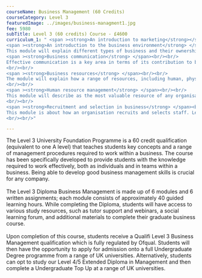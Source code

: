 ```yaml
---
courseName: Business Management (60 Credits)
courseCategory: Level 3
featuredImage: ../images/business-managment1.jpg
fee: 5980
subTitle: Level 3 (60 credits) Course - £4600
curriculum_1: " <span ><strong>An introduction to marketing</strong></span> <br/><br/> Marketing is a key business function covering a wide range of activities and employing many people. This module develops the knowledge necessary to understand key concepts of the marketing mix, marketing planning and marketing research. As an introduction to marketing, it explains the strategic purpose of the marketing function and how it contributes to business success.<br/><br/>
<span ><strong>An introduction to the business environment</strong> </span> <br/><br/>
This module will explain different types of business and their ownership exist in an economy. Learners will understand role of owner and stakeholders to fulfil purpose of business. The module will help learners to understand how businesses are organised to achieve their targets. This module will also help to understand the way in which the economic, political, legal and social environment can impact on businesses giving the learner an understanding of the range of businesses.<br/><br/>
<span ><strong>Business communication</strong> </span><br/><br/>
Effective communication is a key area in terms of its contribution to business success. When studying this module, learners will gain a thorough understanding of the types of business information used both internally and externally by organisations and the methods used to communicate information to different audiences. In this module, learners will have the opportunity to develop, analyse and evaluate a range of methods used to communicate different types of business information and will understand the purpose of such communication. They will also produce and evaluate different types of business communication of their own.
<br/><br/>
<span ><strong>Business resources</strong> </span><br/><br/>
The module will explain how a range of resources, including human, physical, technological and financial resources, are used and managed within business. This module will help the learner to have an understanding of how human resources are managed and of the employability and personal skills required of personnel in an organisation. Learners will gain an understanding of the purpose of managing resources effectively, not only in relation to human resources but also in terms of physical and technological resources.
<br/><br/>
<span ><strong>Human resource management</strong> </span><br/><br/>
This module will describe as the most valuable resource of any organisation, its human capital. All resources, especially the most valuable, need to be managed in order to obtain the greatest value from them. The module provides an overview of some of the key areas that fall within the remit of the human resources function. By the end of this module learners will gain an understanding of the factors that are taken into account by organisations when planning their human resource management. They will also learn how organisations gain employee motivation and employee commitment.
<br/><br/>
<span ><strong>Recruitment and selection in business</strong> </span><br/><br/>
This module is about how an organisation recruits and selects staff. Learners will gain knowledge and understanding of the process that a business has to go through when recruiting staff. Learners will prepare documents necessary to help select the right person for the job and plan to take part in a selection interview. They will have a broad understanding of the legislation surrounding recruitment and selection and be able to explain how these laws affect a business. As part of this, learners will consider the role of the Human Resource department. This will help them understand the vital role that the HR department plays in helping an organisation achieve its business objectives and will help them in the future when attending a job interview or participating in a selection panel.
<br/><br/>"

---
```

The Level 3 University Foundation Programme is a 60 credit qualification (equivalent to one A level) that teaches students key concepts and a range of management procedures required to work within a business. The course has been specifically developed to provide students with the knowledge required to work effectively, both as individuals and in teams within a business. Being able to develop good business management skills is crucial for any company.
<br/><br/>
The Level 3 Diploma Business Management is made up of 6 modules and 6 written assignments; each module consists of approximately 40 guided learning hours. While completing the Diploma, students will have access to various study resources, such as tutor support and webinars, a social learning forum, and additional materials to complete their graduate business course.
<br/><br/>
Upon completion of this course, students receive a Qualifi Level 3 Business Management qualification which is fully regulated by Ofqual. Students will then have the opportunity to apply for admission onto a full Undergraduate Degree programme from a range of UK universities. Alternatively, students can opt to study our Level 4/5 Extended Diploma in Management and then complete a Undergraduate Top Up at a range of UK universities.